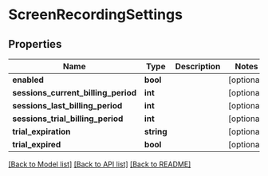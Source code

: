 # ScreenRecordingSettings

## Properties
Name | Type | Description | Notes
------------ | ------------- | ------------- | -------------
**enabled** | **bool** |  | [optional] 
**sessions_current_billing_period** | **int** |  | [optional] 
**sessions_last_billing_period** | **int** |  | [optional] 
**sessions_trial_billing_period** | **int** |  | [optional] 
**trial_expiration** | **string** |  | [optional] 
**trial_expired** | **bool** |  | [optional] 

[[Back to Model list]](../README.md#documentation-for-models) [[Back to API list]](../README.md#documentation-for-api-endpoints) [[Back to README]](../README.md)


